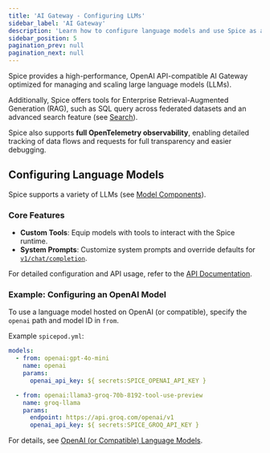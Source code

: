 ```yaml
---
title: 'AI Gateway - Configuring LLMs'
sidebar_label: 'AI Gateway'
description: 'Learn how to configure language models and use Spice as an AI Gateway.'
sidebar_position: 5
pagination_prev: null
pagination_next: null
---
```


Spice provides a high-performance, OpenAI API-compatible AI Gateway optimized for managing and scaling large language models (LLMs).

Additionally, Spice offers tools for Enterprise Retrieval-Augmented Generation (RAG), such as SQL query across federated datasets and an advanced search feature (see [Search](/features/search)).

Spice also supports **full OpenTelemetry observability**, enabling detailed tracking of data flows and requests for full transparency and easier debugging.

## Configuring Language Models

Spice supports a variety of LLMs (see [Model Components](/components/models/index.md)).

### Core Features

- **Custom Tools**: Equip models with tools to interact with the Spice runtime.
- **System Prompts**: Customize system prompts and override defaults for [`v1/chat/completion`](/api/http/chat-completions.md).

For detailed configuration and API usage, refer to the [API Documentation](/api).

### Example: Configuring an OpenAI Model

To use a language model hosted on OpenAI (or compatible), specify the `openai` path and model ID in `from`.

Example `spicepod.yml`:

```yaml
models:
  - from: openai:gpt-4o-mini
    name: openai
    params:
      openai_api_key: ${ secrets:SPICE_OPENAI_API_KEY }

  - from: openai:llama3-groq-70b-8192-tool-use-preview
    name: groq-llama
    params:
      endpoint: https://api.groq.com/openai/v1
      openai_api_key: ${ secrets:SPICE_GROQ_API_KEY }
```

For details, see [OpenAI (or Compatible) Language Models](/components/models/openai/index.md).
